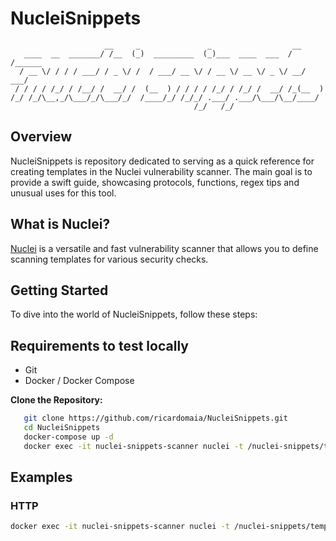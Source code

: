 # NucleiSnippets

```text
                     __     _               _                  __
   ____  __  _______/ /__  (_)  _________  (_)___  ____  ___  / /______
  / __ \/ / / / ___/ / _ \/ /  / ___/ __ \/ / __ \/ __ \/ _ \/ __/ ___/
 / / / / /_/ / /__/ /  __/ /  (__  ) / / / / /_/ / /_/ /  __/ /_(__  )
/_/ /_/\__,_/\___/_/\___/_/  /____/_/ /_/_/ .___/ .___/\___/\__/____/
                                         /_/   /_/
```

## Overview

NucleiSnippets is repository dedicated to serving as a quick reference for creating templates in the Nuclei vulnerability scanner. The main goal is to provide a swift guide, showcasing protocols, functions, regex tips and unusual uses for this tool.

## What is Nuclei?

[Nuclei](https://nuclei.projectdiscovery.io/) is a versatile and fast vulnerability scanner that allows you to define scanning templates for various security checks.

## Getting Started

To dive into the world of NucleiSnippets, follow these steps:

## Requirements to test locally

- Git
- Docker / Docker Compose

**Clone the Repository:**

```bash
   git clone https://github.com/ricardomaia/NucleiSnippets.git
   cd NucleiSnippets
   docker-compose up -d
   docker exec -it nuclei-snippets-scanner nuclei -t /nuclei-snippets/templates -u http://host.docker.internal:1337 -nh -vv -v
```

## Examples

### HTTP

```bash
docker exec -it nuclei-snippets-scanner nuclei -t /nuclei-snippets/templates/_http.yaml -u http://host.docker.internal:1337 -nh -vv -v
```
